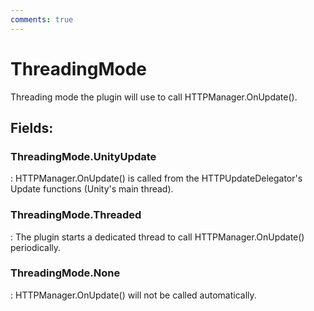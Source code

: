 ```yaml
---
comments: true
---
```

# ThreadingMode

Threading mode the plugin will use to call HTTPManager.OnUpdate(). 

## **Fields**:
### **ThreadingMode.UnityUpdate**
: HTTPManager.OnUpdate() is called from the HTTPUpdateDelegator's Update functions (Unity's main thread). 
### **ThreadingMode.Threaded**
: The plugin starts a dedicated thread to call HTTPManager.OnUpdate() periodically. 
### **ThreadingMode.None**
: HTTPManager.OnUpdate() will not be called automatically. 